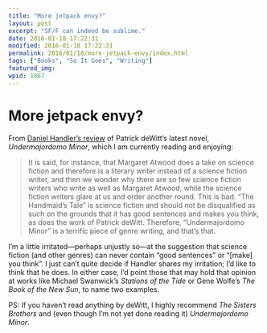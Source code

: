 ```yaml
---
title: "More jetpack envy?"
layout: post
excerpt: "SF/F can indeed be sublime."
date: 2016-01-18 17:22:31
modified: 2016-01-18 17:22:31
permalink: 2016/01/18/more-jetpack-envy/index.html
tags: ["Books", "So It Goes", "Writing"]
featured_img: 
wpid: 1867
---
```


# More jetpack envy?

From [Daniel Handler’s review](http://www.nytimes.com/2015/09/20/books/review/patrick-dewitts-undermajordomo-minor.html) of Patrick deWitt’s latest novel, *Undermajordomo Minor*, which I am currently reading and enjoying:

> It is said, for instance, that Margaret Atwood does a take on science fiction and therefore is a literary writer instead of a science fiction writer, and then we wonder why there are so few science fiction writers who write as well as Margaret Atwood, while the science fiction writers glare at us and order another round. This is bad. “The Handmaid’s Tale” is science fiction and should not be disqualified as such on the grounds that it has good sentences and makes you think, as does the work of Patrick deWitt. Therefore, “Undermajordomo Minor” is a terrific piece of genre writing, and that’s that.

I’m a little irritated—perhaps unjustly so—at the suggestion that science fiction (and other genres) can never contain “good sentences” or “\[make\] you think”. I just can’t quite decide if Handler shares my irritation; I’d like to think that he does. In either case, I’d point those that may hold that opinion at works like Michael Swanwick’s *Stations of the Tide* or Gene Wolfe’s *The Book of the New Sun*, to name two examples.

PS: If you haven’t read anything by deWitt, I highly recommend *The Sisters Brothers* and (even though I’m not yet done reading it) *Undermajordomo Minor*.